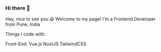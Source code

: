 ### Hi there 👋
Hey, nice to see you.😃
Welcome to my page!
I'm a Frontend Developer from Pune, India 
<!--
**s-navneet/s-navneet** is a ✨ _special_ ✨ repository because its `README.md` (this file) appears on your GitHub profile.

Here are some ideas to get you started:

- 🔭 I’m currently working at Geospoc
- 🌱 I’m currently learning React VueJS Nuxt JS Node JS
- 📫 How to reach me: https://s-navneet.github.io
- 😄 Pronouns: navneet

-->
Things I code with:

Front-End: Vue.js NuxtJS TailwindCSS
